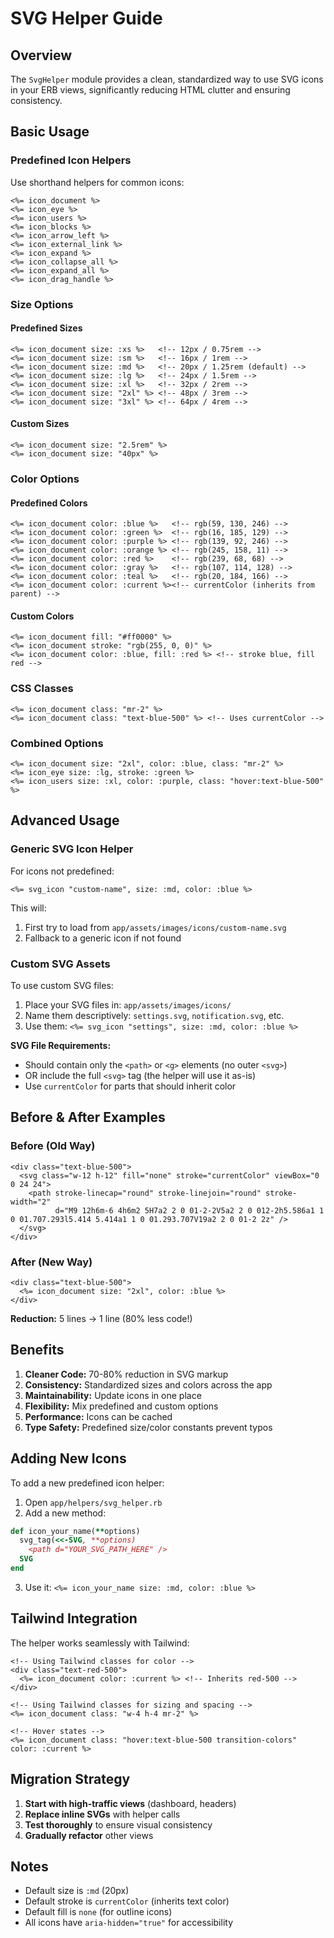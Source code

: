 # SVG Helper Guide

## Overview

The `SvgHelper` module provides a clean, standardized way to use SVG icons in your ERB views, significantly reducing HTML clutter and ensuring consistency.

## Basic Usage

### Predefined Icon Helpers

Use shorthand helpers for common icons:

```erb
<%= icon_document %>
<%= icon_eye %>
<%= icon_users %>
<%= icon_blocks %>
<%= icon_arrow_left %>
<%= icon_external_link %>
<%= icon_expand %>
<%= icon_collapse_all %>
<%= icon_expand_all %>
<%= icon_drag_handle %>
```

### Size Options

#### Predefined Sizes

```erb
<%= icon_document size: :xs %>   <!-- 12px / 0.75rem -->
<%= icon_document size: :sm %>   <!-- 16px / 1rem -->
<%= icon_document size: :md %>   <!-- 20px / 1.25rem (default) -->
<%= icon_document size: :lg %>   <!-- 24px / 1.5rem -->
<%= icon_document size: :xl %>   <!-- 32px / 2rem -->
<%= icon_document size: "2xl" %> <!-- 48px / 3rem -->
<%= icon_document size: "3xl" %> <!-- 64px / 4rem -->
```

#### Custom Sizes

```erb
<%= icon_document size: "2.5rem" %>
<%= icon_document size: "40px" %>
```

### Color Options

#### Predefined Colors

```erb
<%= icon_document color: :blue %>   <!-- rgb(59, 130, 246) -->
<%= icon_document color: :green %>  <!-- rgb(16, 185, 129) -->
<%= icon_document color: :purple %> <!-- rgb(139, 92, 246) -->
<%= icon_document color: :orange %> <!-- rgb(245, 158, 11) -->
<%= icon_document color: :red %>    <!-- rgb(239, 68, 68) -->
<%= icon_document color: :gray %>   <!-- rgb(107, 114, 128) -->
<%= icon_document color: :teal %>   <!-- rgb(20, 184, 166) -->
<%= icon_document color: :current %><!-- currentColor (inherits from parent) -->
```

#### Custom Colors

```erb
<%= icon_document fill: "#ff0000" %>
<%= icon_document stroke: "rgb(255, 0, 0)" %>
<%= icon_document color: :blue, fill: :red %> <!-- stroke blue, fill red -->
```

### CSS Classes

```erb
<%= icon_document class: "mr-2" %>
<%= icon_document class: "text-blue-500" %> <!-- Uses currentColor -->
```

### Combined Options

```erb
<%= icon_document size: "2xl", color: :blue, class: "mr-2" %>
<%= icon_eye size: :lg, stroke: :green %>
<%= icon_users size: :xl, color: :purple, class: "hover:text-blue-500" %>
```

## Advanced Usage

### Generic SVG Icon Helper

For icons not predefined:

```erb
<%= svg_icon "custom-name", size: :md, color: :blue %>
```

This will:
1. First try to load from `app/assets/images/icons/custom-name.svg`
2. Fallback to a generic icon if not found

### Custom SVG Assets

To use custom SVG files:

1. Place your SVG files in: `app/assets/images/icons/`
2. Name them descriptively: `settings.svg`, `notification.svg`, etc.
3. Use them: `<%= svg_icon "settings", size: :md, color: :blue %>`

**SVG File Requirements:**
- Should contain only the `<path>` or `<g>` elements (no outer `<svg>`)
- OR include the full `<svg>` tag (the helper will use it as-is)
- Use `currentColor` for parts that should inherit color

## Before & After Examples

### Before (Old Way)

```erb
<div class="text-blue-500">
  <svg class="w-12 h-12" fill="none" stroke="currentColor" viewBox="0 0 24 24">
    <path stroke-linecap="round" stroke-linejoin="round" stroke-width="2"
          d="M9 12h6m-6 4h6m2 5H7a2 2 0 01-2-2V5a2 2 0 012-2h5.586a1 1 0 01.707.293l5.414 5.414a1 1 0 01.293.707V19a2 2 0 01-2 2z" />
  </svg>
</div>
```

### After (New Way)

```erb
<div class="text-blue-500">
  <%= icon_document size: "2xl", color: :blue %>
</div>
```

**Reduction:** 5 lines → 1 line (80% less code!)

## Benefits

1. **Cleaner Code:** 70-80% reduction in SVG markup
2. **Consistency:** Standardized sizes and colors across the app
3. **Maintainability:** Update icons in one place
4. **Flexibility:** Mix predefined and custom options
5. **Performance:** Icons can be cached
6. **Type Safety:** Predefined size/color constants prevent typos

## Adding New Icons

To add a new predefined icon helper:

1. Open `app/helpers/svg_helper.rb`
2. Add a new method:

```ruby
def icon_your_name(**options)
  svg_tag(<<-SVG, **options)
    <path d="YOUR_SVG_PATH_HERE" />
  SVG
end
```

3. Use it: `<%= icon_your_name size: :md, color: :blue %>`

## Tailwind Integration

The helper works seamlessly with Tailwind:

```erb
<!-- Using Tailwind classes for color -->
<div class="text-red-500">
  <%= icon_document color: :current %> <!-- Inherits red-500 -->
</div>

<!-- Using Tailwind classes for sizing and spacing -->
<%= icon_document class: "w-4 h-4 mr-2" %>

<!-- Hover states -->
<%= icon_document class: "hover:text-blue-500 transition-colors" color: :current %>
```

## Migration Strategy

1. **Start with high-traffic views** (dashboard, headers)
2. **Replace inline SVGs** with helper calls
3. **Test thoroughly** to ensure visual consistency
4. **Gradually refactor** other views

## Notes

- Default size is `:md` (20px)
- Default stroke is `currentColor` (inherits text color)
- Default fill is `none` (for outline icons)
- All icons have `aria-hidden="true"` for accessibility
